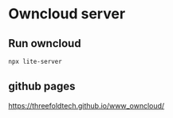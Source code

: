 # Owncloud server 

## Run owncloud

```sh
npx lite-server
```

## github pages

https://threefoldtech.github.io/www_owncloud/
